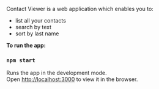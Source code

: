 Contact Viewer is a web application which enables you to:
- list all your contacts
- search by text
- sort by last name

<b>To run the app:</b>

### `npm start`

Runs the app in the development mode.<br>
Open [http://localhost:3000](http://localhost:3000) to view it in the browser.